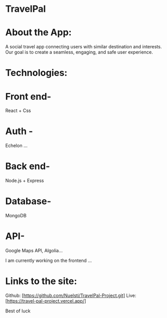 # TravelPal
# About the App: 
A social travel app connecting users with similar destination and interests. Our goal is to create a seamless, engaging, and safe user experience.

# Technologies:
# Front end- 
React + Css
# Auth - 
Echelon ...
# Back end- 
Node.js + Express
# Database- 
MongoDB
# API- 
Google Maps API, Algolia... 

I am currently working on the frontend ... 
# Links to the site:
Github: [https://github.com/Nuelsti/TravelPal-Project.git]
Live: [https://travel-pal-project.vercel.app/]

Best of luck 

